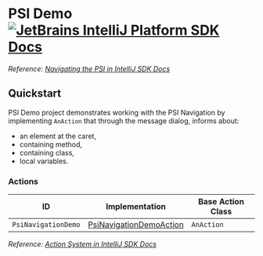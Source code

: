 # PSI Demo [![JetBrains IntelliJ Platform SDK Docs](https://jb.gg/badges/docs.svg)][docs]

*Reference: [Navigating the PSI in IntelliJ SDK Docs][docs:navigating_psi]*

## Quickstart

PSI Demo project demonstrates working with the PSI Navigation by implementing `AnAction` that through the message
dialog, informs about:

- an element at the caret,
- containing method,
- containing class,
- local variables.

### Actions

| ID                  | Implementation                                          | Base Action Class |
|---------------------|---------------------------------------------------------|-------------------|
| `PsiNavigationDemo` | [PsiNavigationDemoAction][file:PsiNavigationDemoAction] | `AnAction`        |

*Reference: [Action System in IntelliJ SDK Docs][docs:actions]*


[docs]: https://plugins.jetbrains.com/docs/intellij/

[docs:actions]: https://plugins.jetbrains.com/docs/intellij/basic-action-system.html

[docs:navigating_psi]: https://plugins.jetbrains.com/docs/intellij/navigating-psi.html

[file:PsiNavigationDemoAction]: ./src/main/java/org/intellij/sdk/psi/PsiNavigationDemoAction.java
